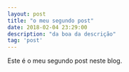 ```yaml
---
layout: post
title: "o meu segundo post"
date: 2018-02-04 23:29:00
description: "da boa da descrição"
tag: 'post'
---
```


Este é o meu segundo post neste blog.